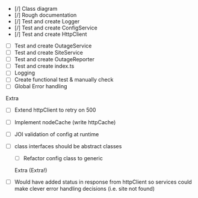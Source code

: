 - [/] Class diagram
- [/] Rough documentation
- [/] Test and create Logger
- [/] Test and create ConfigService
- [/] Test and create HttpClient
- [ ] Test and create OutageService
- [ ] Test and create SiteService
- [ ] Test and create OutageReporter
- [ ] Test and create index.ts
- [ ] Logging
- [ ] Create functional test & manually check
- [ ] Global Error handling

Extra

- [ ] Extend httpClient to retry on 500
- [ ] Implement nodeCache (write httpCache)
- [ ] JOI validation of config at runtime
- [ ] class interfaces should be abstract classes

  - [ ] Refactor config class to generic

  Extra (Extra!)

- [ ] Would have added status in response from httpClient so services could make clever error handling decisions (i.e. site not found)
